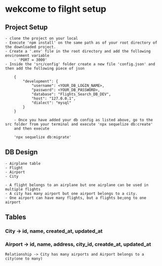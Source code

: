 # wekcome to filght setup

## Project Setup
    - clone the project on your local
    - Execute 'npm install' on the same path as of your root directory of the downloaded project.
    - Create a '.env' file in the root directory and add the following environment variable
        - 'PORT = 3000'
    - Inside the 'src/config' folder create a new file 'config.json' and then add the following piece of json

```
    {
        "development": {
            "username": <YOUR_DB_LOGIN_NAME>,
            "password": <YOUR_DB_PASSWORD>,
            "database": "Flights_Search_DB_DEV",
            "host": "127.0.0.1",
            "dialect": "mysql"
        }
    }

```
```
    - Once you have added your db config as listed above, go to the src folder from your terminal and execute 'npx sequelize db:create'
    and then execute 

    'npx sequelize db:migrate'
```

## DB Design

    - Airplane table
    - Flight
    - Airport
    - City
    
    - A flight belongs to an airplane but one airplane can be used in multiple flights
    - A city has many airport but one airport belongs to a city.
    - One airport can have many flights, but a flights be;ong to one airport

## Tables

### City -> id, name, created_at, updated_at
### Airport -> id, name, address, city_id, creatde_at, updated_at
    Relationship -> City has many airports and Airport belongs to a city(one to many)